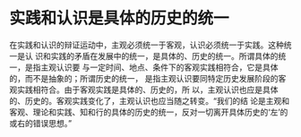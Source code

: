 # 实践和认识是具体的历史的统一

在实践和认识的辩证运动中，主观必须统一于客观，认识必须统一于实践。这种统一是认 识和实践的矛盾在发展中的统一，是具体的、历史的统一。所谓具体的统一，是指主观认识要 与一定时间、地点、条件下的客观实践相符合，它是具体的，而不是抽象的；所谓历史的统一， 是指主观认识要同特定历史发展阶段的客观实践相符合。由于客观实践是具体的、历史的，所 以，主观认识也应是具体的、历史的。客观实践变化了，主观认识也应当随之转变。“我们的结 论是主观和客观、理论和实践、知和行的具体的历史的统一，反对一切离开具体历史的‘左’的 或右的错误思想。”